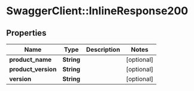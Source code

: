 # SwaggerClient::InlineResponse200

## Properties
Name | Type | Description | Notes
------------ | ------------- | ------------- | -------------
**product_name** | **String** |  | [optional] 
**product_version** | **String** |  | [optional] 
**version** | **String** |  | [optional] 

